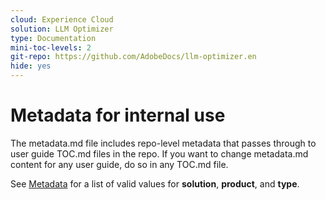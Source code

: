 ```yaml
---
cloud: Experience Cloud
solution: LLM Optimizer
type: Documentation
mini-toc-levels: 2
git-repo: https://github.com/AdobeDocs/llm-optimizer.en
hide: yes
---
```


# Metadata for internal use

The metadata.md file includes repo-level metadata that passes through to user guide TOC.md files in the repo. If you want to change metadata.md content for any user guide, do so in any TOC.md file.

See [Metadata](https://experienceleague.adobe.com/docs/authoring-guide-exl/using/editing/user-guide-setup/metadata.html) for a list of valid values for **solution**, **product**, and **type**.
